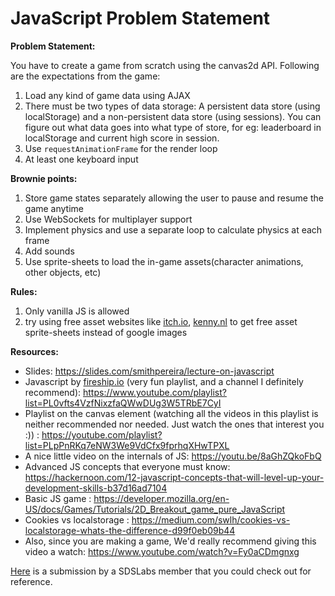 # JavaScript Problem Statement

**Problem Statement:**

You have to create a game from scratch using the canvas2d API. Following are the expectations from the game:

1. Load any kind of game data using AJAX
2. There must be two types of data storage: A persistent data store (using localStorage) and a non-persistent data store (using sessions). You can figure out what data goes into what type of store, for eg: leaderboard in localStorage and current high score in session.
3. Use `requestAnimationFrame` for the render loop
4. At least one keyboard input

**Brownie points:**

1. Store game states separately allowing the user to pause and resume the game anytime
2. Use WebSockets for multiplayer support
3. Implement physics and use a separate loop to calculate physics at each frame
4. Add sounds
5. Use sprite-sheets to load the in-game assets(character animations, other objects, etc)

**Rules:**

1. Only vanilla JS is allowed 
2. try using free asset websites like [itch.io](http://itch.io/), [kenny.nl](http://kenny.nl/) to get free asset sprite-sheets instead of google images

**Resources:**

- Slides: https://slides.com/smithpereira/lecture-on-javascript
- Javascript by [fireship.io](http://fireship.io/) (very fun playlist, and a channel I definitely recommend): https://www.youtube.com/playlist?list=PL0vfts4VzfNixzfaQWwDUg3W5TRbE7CyI
- Playlist on the canvas element (watching all the videos in this playlist is neither recommended nor needed. Just watch the ones that interest you :)) : https://youtube.com/playlist?list=PLpPnRKq7eNW3We9VdCfx9fprhqXHwTPXL
- A nice little video on the internals of JS: https://youtu.be/8aGhZQkoFbQ
- Advanced JS concepts that everyone must know: https://hackernoon.com/12-javascript-concepts-that-will-level-up-your-development-skills-b37d16ad7104
- Basic JS game : https://developer.mozilla.org/en-US/docs/Games/Tutorials/2D_Breakout_game_pure_JavaScript
- Cookies vs localstorage : https://medium.com/swlh/cookies-vs-localstorage-whats-the-difference-d99f0eb09b44
- Also, since you are making a game, We'd really recommend giving this video a watch: https://www.youtube.com/watch?v=Fy0aCDmgnxg

[Here](https://github.com/rohithvarma3000/pingpong) is a submission by a SDSLabs member that you could check out for reference.
